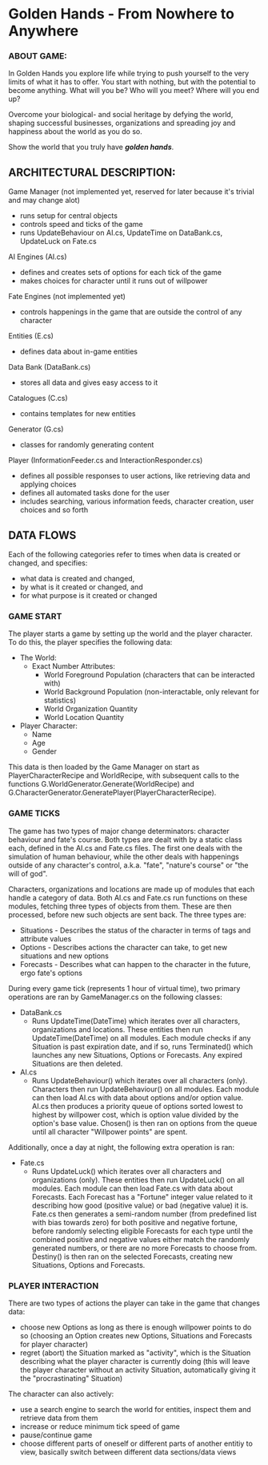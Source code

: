#	Golden Hands - From Nowhere to Anywhere

###	ABOUT GAME:
In Golden Hands you explore life while trying to push yourself
to the very limits of what it has to offer. You start with nothing, 
but with the potential to become anything. What will you be?
Who will you meet? Where will you end up?

Overcome your biological- and social heritage by defying the world,
shaping successful businesses, organizations and spreading joy and
happiness about the world as you do so.

Show the world that you truly have ***golden hands***.

##  ARCHITECTURAL DESCRIPTION:
Game Manager (not implemented yet, reserved for later because it's trivial and may change alot)
* runs setup for central objects
* controls speed and ticks of the game
* runs UpdateBehaviour on AI.cs, UpdateTime on DataBank.cs, UpdateLuck on Fate.cs

AI Engines (AI.cs)
* defines and creates sets of options for each tick of the game
* makes choices for character until it runs out of willpower

Fate Engines (not implemented yet)
* controls happenings in the game that are outside the control
  of any character

Entities (E.cs)
* defines data about in-game entities

Data Bank (DataBank.cs)
* stores all data and gives easy access to it

Catalogues (C.cs)
* contains templates for new entities

Generator (G.cs)
* classes for randomly generating content

Player (InformationFeeder.cs and InteractionResponder.cs)
* defines all possible responses to user actions, like retrieving data and applying choices
* defines all automated tasks done for the user
* includes searching, various information feeds, character creation, user choices and so forth

##	DATA FLOWS
Each of the following categories refer to times
when data is created or changed, and specifies: 
* what data is created and changed,
* by what is it created or changed, and
* for what purpose is it created or changed

### GAME START
The player starts a game by setting up the world and the player character. 
To do this, the player specifies the following data:
* The World:
  * Exact Number Attributes:
    * World Foreground Population (characters that can be interacted with)
    * World Background Population (non-interactable, only relevant for statistics)
	* World Organization Quantity
	* World Location Quantity
* Player Character:
  * Name
  * Age
  * Gender

This data is then loaded by the Game Manager on start as
PlayerCharacterRecipe and WorldRecipe, with subsequent calls
to the functions G.WorldGenerator.Generate(WorldRecipe) and
G.CharacterGenerator.GeneratePlayer(PlayerCharacterRecipe).

### GAME TICKS
The game has two types of major change determinators: character behaviour and fate's course.
Both types are dealt with by a static class each, defined in the AI.cs and Fate.cs files.
The first one deals with the simulation of human behaviour, while the other deals with happenings 
outside of any character's control, a.k.a. "fate", "nature's course" or "the will of god".

Characters, organizations and locations are made up of modules that each handle a category
of data. Both AI.cs and Fate.cs run functions on these modules, fetching three types of 
objects from them. These are then processed, before new such objects are sent back.
The three types are:
* Situations - Describes the status of the character in terms of tags and attribute values
* Options - Describes actions the character can take, to get new situations and new options
* Forecasts - Describes what can happen to the character in the future, ergo fate's options

During every game tick (represents 1 hour of virtual time), two primary 
operations are ran by GameManager.cs on the following classes:
* DataBank.cs
  * Runs UpdateTime(DateTime) which iterates over all characters, organizations and locations.
    These entities then run UpdateTime(DateTime) on all modules. Each module checks if any 
    Situation is past expiration date, and if so, runs Terminated() which launches any new 
    Situations, Options or Forecasts. Any expired Situations are then deleted.
* AI.cs
  * Runs UpdateBehaviour() which iterates over all characters (only). Characters then run
    UpdateBehaviour() on all modules. Each module can then load AI.cs with data about
    options and/or option value. AI.cs then produces a priority queue of options sorted
	lowest to highest by willpower cost, which is option value divided by the option's 
	base value. Chosen() is then ran on options from the queue until all character 
	"Willpower points" are spent.

Additionally, once a day at night, the following extra operation is ran:
* Fate.cs
  * Runs UpdateLuck() which iterates over all characters and organizations (only).
    These entities then run UpdateLuck() on all modules. Each module can then load
    Fate.cs with data about Forecasts. Each Forecast has a "Fortune" integer value 
    related to it describing how good (positive value) or bad (negative value) it is.
    Fate.cs then generates a semi-random number (from predefined list with bias
    towards zero) for both positive and negative fortune, before randomly selecting 
    eligible Forecasts for each type until the combined positive and negative values 
    either match the randomly generated numbers, or there are no more Forecasts to 
    choose from. Destiny() is then ran on the selected Forecasts, creating new
    Situations, Options and Forecasts.


### PLAYER INTERACTION
There are two types of actions the player
can take in the game that changes data:
* choose new Options as long as there is enough willpower points
  to do so (choosing an Option creates new Options, Situations
  and Forecasts for player character)
* regret (abort) the Situation marked as "activity", which is
  the Situation describing what the player character is currently
  doing (this will leave the player character without an activity 
  Situation, automatically giving it the "procrastinating" Situation)

The character can also actively:
* use a search engine to search the world for entities, 
  inspect them and retrieve data from them
* increase or reduce minimum tick speed of game
* pause/continue game
* choose different parts of oneself or different parts
  of another entitiy to view, basically switch between
  different data sections/data views